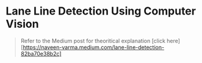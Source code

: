 # Lane Line Detection Using Computer Vision
> Refer to the Medium post for theoritical explanation [click here][https://naveen-varma.medium.com/lane-line-detection-82ba70e38b2c]
